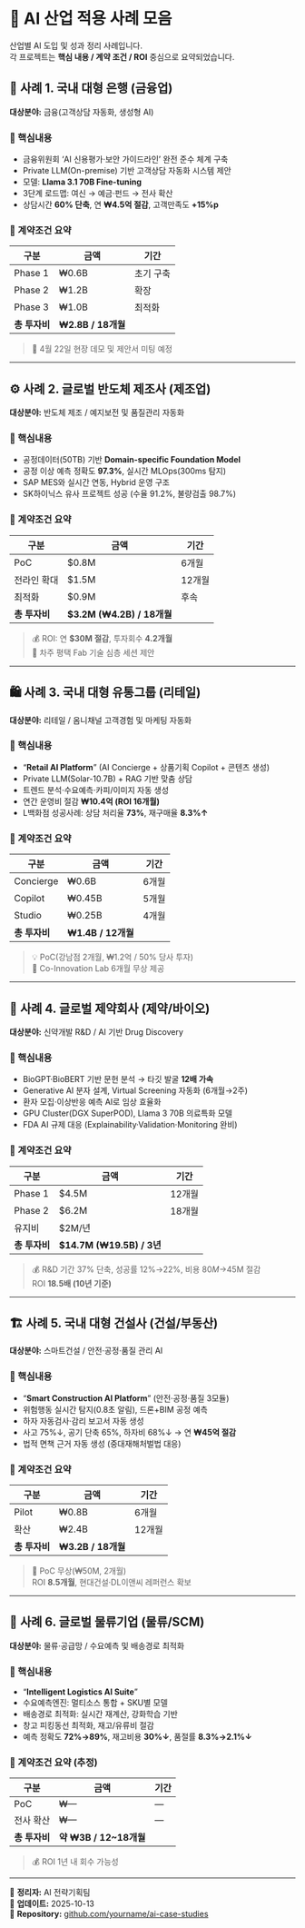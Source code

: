 # 🧠 AI 산업 적용 사례 모음

산업별 AI 도입 및 성과 정리 사례입니다.  
각 프로젝트는 **핵심 내용 / 계약 조건 / ROI** 중심으로 요약되었습니다.


## 🏦 사례 1. 국내 대형 은행 (금융업)
**대상분야:** 금융(고객상담 자동화, 생성형 AI)

### 🔹 핵심내용
- 금융위원회 ‘AI 신용평가·보안 가이드라인’ 완전 준수 체계 구축  
- Private LLM(On-premise) 기반 고객상담 자동화 시스템 제안  
- 모델: **Llama 3.1 70B Fine-tuning**  
- 3단계 로드맵: 여신 → 예금·펀드 → 전사 확산  
- 상담시간 **60% 단축**, 연 **₩4.5억 절감**, 고객만족도 **+15%p**

### 🔹 계약조건 요약
| 구분 | 금액 | 기간 |
|------|------|------|
| Phase 1 | ₩0.6B | 초기 구축 |
| Phase 2 | ₩1.2B | 확장 |
| Phase 3 | ₩1.0B | 최적화 |
| **총 투자비** | **₩2.8B / 18개월** | |
> 📅 4월 22일 현장 데모 및 제안서 미팅 예정

---

## ⚙️ 사례 2. 글로벌 반도체 제조사 (제조업)
**대상분야:** 반도체 제조 / 예지보전 및 품질관리 자동화

### 🔹 핵심내용
- 공정데이터(50TB) 기반 **Domain-specific Foundation Model**  
- 공정 이상 예측 정확도 **97.3%**, 실시간 MLOps(300ms 탐지)  
- SAP MES와 실시간 연동, Hybrid 운영 구조  
- SK하이닉스 유사 프로젝트 성공 (수율 91.2%, 불량검출 98.7%)

### 🔹 계약조건 요약
| 구분 | 금액 | 기간 |
|------|------|------|
| PoC | $0.8M | 6개월 |
| 전라인 확대 | $1.5M | 12개월 |
| 최적화 | $0.9M | 후속 |
| **총 투자비** | **$3.2M (₩4.2B) / 18개월** | |
> 💰 ROI: 연 **$30M 절감**, 투자회수 **4.2개월**  
> 📅 차주 평택 Fab 기술 심층 세션 제안

---

## 🛍 사례 3. 국내 대형 유통그룹 (리테일)
**대상분야:** 리테일 / 옴니채널 고객경험 및 마케팅 자동화

### 🔹 핵심내용
- “**Retail AI Platform**” (AI Concierge + 상품기획 Copilot + 콘텐츠 생성)  
- Private LLM(Solar-10.7B) + RAG 기반 맞춤 상담  
- 트렌드 분석·수요예측·카피/이미지 자동 생성  
- 연간 운영비 절감 **₩10.4억 (ROI 16개월)**  
- L백화점 성공사례: 상담 처리율 **73%**, 재구매율 **8.3%↑**

### 🔹 계약조건 요약
| 구분 | 금액 | 기간 |
|------|------|------|
| Concierge | ₩0.6B | 6개월 |
| Copilot | ₩0.45B | 5개월 |
| Studio | ₩0.25B | 4개월 |
| **총 투자비** | **₩1.4B / 12개월** | |
> 💡 PoC(강남점 2개월, ₩1.2억 / 50% 당사 투자)  
> 🤝 Co-Innovation Lab 6개월 무상 제공

---

## 💊 사례 4. 글로벌 제약회사 (제약/바이오)
**대상분야:** 신약개발 R&D / AI 기반 Drug Discovery

### 🔹 핵심내용
- BioGPT·BioBERT 기반 문헌 분석 → 타깃 발굴 **12배 가속**  
- Generative AI 분자 설계, Virtual Screening 자동화 (6개월→2주)  
- 환자 모집·이상반응 예측 AI로 임상 효율화  
- GPU Cluster(DGX SuperPOD), Llama 3 70B 의료특화 모델  
- FDA AI 규제 대응 (Explainability·Validation·Monitoring 완비)

### 🔹 계약조건 요약
| 구분 | 금액 | 기간 |
|------|------|------|
| Phase 1 | $4.5M | 12개월 |
| Phase 2 | $6.2M | 18개월 |
| 유지비 | $2M/년 | |
| **총 투자비** | **$14.7M (₩19.5B) / 3년** | |
> 💰 R&D 기간 37% 단축, 성공률 12%→22%, 비용 $80M→$45M 절감  
> ROI **18.5배 (10년 기준)**

---

## 🏗 사례 5. 국내 대형 건설사 (건설/부동산)
**대상분야:** 스마트건설 / 안전·공정·품질 관리 AI

### 🔹 핵심내용
- “**Smart Construction AI Platform**” (안전·공정·품질 3모듈)  
- 위험행동 실시간 탐지(0.8초 알림), 드론+BIM 공정 예측  
- 하자 자동검사·감리 보고서 자동 생성  
- 사고 75%↓, 공기 단축 65%, 하자비 68%↓ → 연 **₩45억 절감**  
- 법적 면책 근거 자동 생성 (중대재해처벌법 대응)

### 🔹 계약조건 요약
| 구분 | 금액 | 기간 |
|------|------|------|
| Pilot | ₩0.8B | 6개월 |
| 확산 | ₩2.4B | 12개월 |
| **총 투자비** | **₩3.2B / 18개월** | |
> 🚀 PoC 무상(₩50M, 2개월)  
> ROI **8.5개월**, 현대건설·DL이앤씨 레퍼런스 확보

---

## 🚚 사례 6. 글로벌 물류기업 (물류/SCM)
**대상분야:** 물류·공급망 / 수요예측 및 배송경로 최적화

### 🔹 핵심내용
- “**Intelligent Logistics AI Suite**”  
- 수요예측엔진: 멀티소스 통합 + SKU별 모델  
- 배송경로 최적화: 실시간 재계산, 강화학습 기반  
- 창고 피킹동선 최적화, 재고/유류비 절감  
- 예측 정확도 **72%→89%**, 재고비용 **30%↓**, 품절률 **8.3%→2.1%↓**

### 🔹 계약조건 요약 (추정)
| 구분 | 금액 | 기간 |
|------|------|------|
| PoC | ₩— | — |
| 전사 확산 | ₩— | — |
| **총 투자비** | **약 ₩3B / 12~18개월** | |
> 💰 ROI 1년 내 회수 가능성

---

📘 **정리자:** AI 전략기획팀  
📅 **업데이트:** 2025-10-13  
🔗 **Repository:** [github.com/yourname/ai-case-studies](https://github.com/yourname/ai-case-studies)
